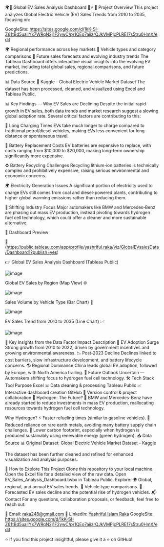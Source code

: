 🌍🔋 Global EV Sales Analysis Dashboard 🚗⚡
🌟 Project Overview
This project analyzes Global Electric Vehicle (EV) Sales Trends from 2010 to 2035, focusing on:

 GoogleSite: https://sites.google.com/d/1kK-SI-Z61tBd5ualIYx7WRqN2j1F2ywC/p/1QEo7aiizrQJkVMPjcPLRE17s5tru0HmX/edit
 
🌍 Regional performance across key markets
🚙 Vehicle types and category comparisons
🔮 Future sales forecasts and evolving industry trends
The Tableau Dashboard offers interactive visual insights into the evolving EV market, including total global sales, regional comparisons, and future predictions.

📊 Data Source
💾 Kaggle - Global Electric Vehicle Market Dataset
The dataset has been processed, cleaned, and visualized using Excel and Tableau Public.

📊 Key Findings — Why EV Sales are Declining
Despite the initial rapid growth in EV sales, both data trends and market research suggest a slowing global adoption rate. Several critical factors are contributing to this:

🔋 Long Charging Times
EVs take much longer to charge compared to traditional petrol/diesel vehicles, making EVs less convenient for long-distance or spontaneous travel.

💸 Battery Replacement Costs
EV batteries are expensive to replace, with costs ranging from $10,000 to $20,000, making long-term ownership significantly more expensive.

♻️ Battery Recycling Challenges
Recycling lithium-ion batteries is technically complex and prohibitively expensive, raising serious environmental and economic concerns.

🌍 Electricity Generation Issues
A significant portion of electricity used to charge EVs still comes from coal and diesel-powered plants, contributing to higher global warming emissions rather than reducing them.

🚗 Shifting Industry Focus
Major automakers like BMW and Mercedes-Benz are phasing out mass EV production, instead pivoting towards hydrogen fuel cell technology, which could offer a cleaner and more sustainable alternative.

📍 Dashboard Preview

🔗 (https://public.tableau.com/app/profile/yashriful.raka/viz/GlobalEVsalesData/Dashboard1?publish=yes)

👉 Global EV Sales Analysis Dashboard (Tableau Public)

![image](https://github.com/user-attachments/assets/094238f7-8d1c-4f99-8ec7-9385320b0881)



Global EV Sales by Region (Map View) 🌐

![image](https://github.com/user-attachments/assets/7eedae58-790d-4417-adc1-13307844f3a2)


Sales Volume by Vehicle Type (Bar Chart) 🚙


![image](https://github.com/user-attachments/assets/67fc54a9-0ce5-46c8-869d-667483c039bb)



EV Sales Trend from 2010 to 2035 (Line Chart) 📈

![image](https://github.com/user-attachments/assets/737ce097-6325-4b89-9e85-e0c914ed69b1)


🔬 Key Insights from the Data
Factor	Impact Description
🚀 EV Adoption Surge	Strong growth from 2010 to 2022, driven by government incentives and growing environmental awareness.
📉 Post-2023 Decline	Declines linked to cost barriers, slow infrastructure development, and battery lifecycle concerns.
🌎 Regional Dominance	China leads global EV adoption, followed by Europe, with North America trailing.
🔮 Future Outlook	Uncertain — Automakers shifting focus to hydrogen fuel cell technology.
🛠️ Tech Stack
Tool	Purpose
Excel 📊	Data cleaning & processing
Tableau Public 📈	Interactive dashboard creation
GitHub 🐙	Version control & project collaboration
🌱 Hydrogen: The Future?
🚗 BMW and Mercedes-Benz have already started to reduce investments in mass EV production, reallocating resources towards hydrogen fuel cell technology.

Why Hydrogen?
⚡️ Faster refueling times (similar to gasoline vehicles).
🔋 Reduced reliance on rare earth metals, avoiding many battery supply chain challenges.
🌿 Lower carbon footprint, especially when hydrogen is produced sustainably using renewable energy (green hydrogen).
📥 Data Source
📊 Original Dataset:
Global Electric Vehicle Market Dataset - Kaggle

The dataset has been further cleaned and refined for enhanced visualization and analysis purposes.

🚀 How to Explore This Project
Clone this repository to your local machine.
Open the Excel file for a detailed view of the raw data.
Open EV_Sales_Analysis_Dashboard.twbx in Tableau Public.
Explore:
🌍 Global, regional, and annual EV sales trends.
🚙 Vehicle type comparisons.
🔮 Forecasted EV sales decline and the potential rise of hydrogen vehicles.
📬 Contact
For any questions, collaboration proposals, or feedback, feel free to reach out:

📧 Email: raka248@gmail.com
💼 LinkedIn: [Yashriful Islam Raka](https://www.linkedin.com/in/yashriful-islam-raka-3b118511/)
   GoogleSite: https://sites.google.com/d/1kK-SI-Z61tBd5ualIYx7WRqN2j1F2ywC/p/1QEo7aiizrQJkVMPjcPLRE17s5tru0HmX/edit
   

⭐️ If you find this project insightful, please give it a ⭐️ on GitHub!
